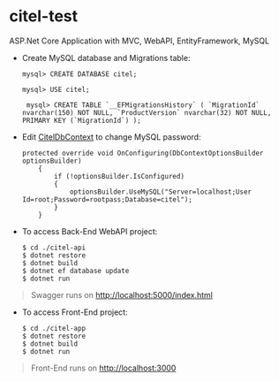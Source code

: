 
# citel-test
ASP.Net Core Application with MVC, WebAPI, EntityFramework, MySQL
- Create MySQL database and Migrations table:
	
	`` mysql> CREATE DATABASE citel; ``

	 `` mysql> USE citel; ``

	`` mysql> CREATE TABLE `__EFMigrationsHistory` ( `MigrationId` nvarchar(150) NOT NULL, `ProductVersion` nvarchar(32) NOT NULL, PRIMARY KEY (`MigrationId`) );``

- Edit [CitelDbContext](https://github.com/lrapelliboni/citel-test/blob/master/citel-api/Models/Context/CitelDbContext.cs) to change MySQL password: 
	
	```
	protected override void OnConfiguring(DbContextOptionsBuilder optionsBuilder)
        {
            if (!optionsBuilder.IsConfigured)
            {
                optionsBuilder.UseMySQL("Server=localhost;User Id=root;Password=rootpass;Database=citel");
            }
        } 
	```
	
- To access Back-End WebAPI project: 
	 ```
	$ cd ./citel-api
	$ dotnet restore
	$ dotnet build
	$ dotnet ef database update
	$ dotnet run  
	```
> Swagger runs on [http://localhost:5000/index.html](http://localhost:5000/index.html)
 
 - To access Front-End project:
	 ```
	 $ cd ./citel-app
	 $ dotnet restore
	 $ dotnet build
	 $ dotnet run
	 ```
> Front-End runs on [http://localhost:3000](http://localhost:3000)

